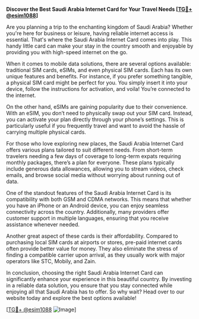 **Discover the Best Saudi Arabia Internet Card for Your Travel Needs [[TG💪+ @esim1088](https://t.me/s/esim1088)]**

Are you planning a trip to the enchanting kingdom of Saudi Arabia? Whether you're here for business or leisure, having reliable internet access is essential. That's where the Saudi Arabia Internet Card comes into play. This handy little card can make your stay in the country smooth and enjoyable by providing you with high-speed internet on the go.

When it comes to mobile data solutions, there are several options available: traditional SIM cards, eSIMs, and even physical SIM cards. Each has its own unique features and benefits. For instance, if you prefer something tangible, a physical SIM card might be perfect for you. You simply insert it into your device, follow the instructions for activation, and voila! You’re connected to the internet. 

On the other hand, eSIMs are gaining popularity due to their convenience. With an eSIM, you don’t need to physically swap out your SIM card. Instead, you can activate your plan directly through your phone’s settings. This is particularly useful if you frequently travel and want to avoid the hassle of carrying multiple physical cards.

For those who love exploring new places, the Saudi Arabia Internet Card offers various plans tailored to suit different needs. From short-term travelers needing a few days of coverage to long-term expats requiring monthly packages, there’s a plan for everyone. These plans typically include generous data allowances, allowing you to stream videos, check emails, and browse social media without worrying about running out of data.

One of the standout features of the Saudi Arabia Internet Card is its compatibility with both GSM and CDMA networks. This means that whether you have an iPhone or an Android device, you can enjoy seamless connectivity across the country. Additionally, many providers offer customer support in multiple languages, ensuring that you receive assistance whenever needed.

Another great aspect of these cards is their affordability. Compared to purchasing local SIM cards at airports or stores, pre-paid internet cards often provide better value for money. They also eliminate the stress of finding a compatible carrier upon arrival, as they usually work with major operators like STC, Mobily, and Zain.

In conclusion, choosing the right Saudi Arabia Internet Card can significantly enhance your experience in this beautiful country. By investing in a reliable data solution, you ensure that you stay connected while enjoying all that Saudi Arabia has to offer. So why wait? Head over to our website today and explore the best options available!

[[TG💪+ @esim1088](https://t.me/s/esim1088) ![Image](https://i.postimg.cc/Y0z9fWf4/image.png)]